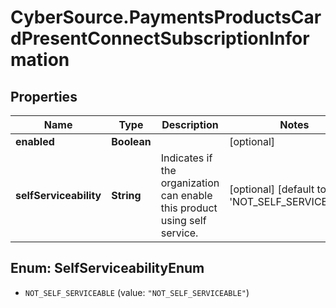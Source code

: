 # CyberSource.PaymentsProductsCardPresentConnectSubscriptionInformation

## Properties
Name | Type | Description | Notes
------------ | ------------- | ------------- | -------------
**enabled** | **Boolean** |  | [optional] 
**selfServiceability** | **String** | Indicates if the organization can enable this product using self service. | [optional] [default to 'NOT_SELF_SERVICEABLE']


<a name="SelfServiceabilityEnum"></a>
## Enum: SelfServiceabilityEnum


* `NOT_SELF_SERVICEABLE` (value: `"NOT_SELF_SERVICEABLE"`)




